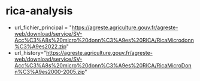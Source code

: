 # rica-analysis


* url_fichier_principal = "https://agreste.agriculture.gouv.fr/agreste-web/download/service/SV-Acc%C3%A8s%20micro%20donn%C3%A9es%20RICA/RicaMicrodonn%C3%A9es2022.zip"
* url_history="https://agreste.agriculture.gouv.fr/agreste-web/download/service/SV-Acc%C3%A8s%20micro%20donn%C3%A9es%20RICA/RicaMicroDonn%C3%A9es2000-2005.zip"
